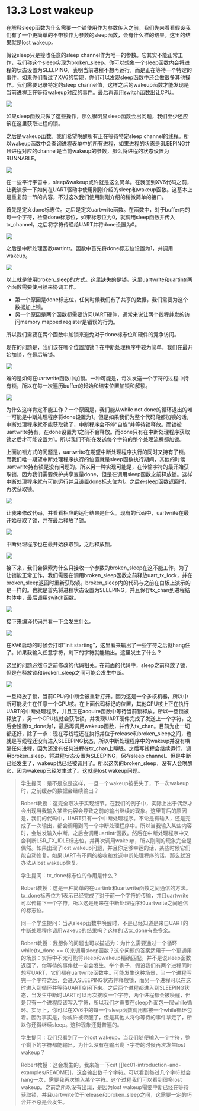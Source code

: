 # 13.3 Lost wakeup

在解释sleep函数为什么需要一个锁使用作为参数传入之前，我们先来看看假设我们有了一个更简单的不带锁作为参数的sleep函数，会有什么样的结果。这里的结果就是lost wakeup。

假设sleep只是接收任意的sleep channel作为唯一的参数。它其实不能正常工作，我们称这个sleep实现为broken\_sleep。你可以想象一个sleep函数内会将进程的状态设置为SLEEPING，表明当前进程不想再运行，而是正在等待一个特定的事件。如果你们看过了XV6的实现，你们可以发现sleep函数中还会做很多其他操作。我们需要记录特定的sleep channel值，这样之后的wakeup函数才能发现是当前进程正在等待wakeup对应的事件。最后再调用switch函数出让CPU。

![](../gitbook/assets/image%20%28519%29.png)

如果sleep函数只做了这些操作，那么很明显sleep函数会出问题，我们至少还应该在这里获取进程的锁。

之后是wakeup函数。我们希望唤醒所有正在等待特定sleep channel的线程。所以wakeup函数中会查询进程表单中的所有进程，如果进程的状态是SLEEPING并且进程对应的channel是当前wakeup的参数，那么将进程的状态设置为RUNNABLE。

![](../gitbook/assets/image%20%28583%29.png)

在一些平行宇宙中，sleep&wakeup或许就是这么简单。在我回到XV6代码之前，让我演示一下如何在UART驱动中使用刚刚介绍的sleep和wakeup函数。这基本上是重复前一节的内容，不过这次我们使用刚刚介绍的稍微简单的接口。

首先是定义done标志位。之后是定义uartwrite函数。在函数中，对于buffer内的每一个字符，检查done标志位，如果标志位为0，就调用sleep函数并传入tx\_channel。之后将字符传递给UART并将done设置为0。

![](../gitbook/assets/image%20%28548%29.png)

之后是中断处理函数uartintr。函数中首先将done标志位设置为1，并调用wakeup。

![](../gitbook/assets/image%20%28451%29.png)

以上就是使用broken\_sleep的方式。这里缺失的是锁。这里uartwrite和uartintr两个函数需要使用锁来协调工作。

* 第一个原因是done标志位，任何时候我们有了共享的数据，我们需要为这个数据加上锁。
* 另一个原因是两个函数都需要访问UART硬件，通常来说让两个线程并发的访问memory mapped register是错误的行为。

所以我们需要在两个函数中加锁来避免对于done标志位和硬件的竞争访问。

现在的问题是，我们该在哪个位置加锁？在中断处理程序中较为简单，我们在最开始加锁，在最后解锁。

![](../gitbook/assets/image%20%28581%29.png)

难的是如何在uartwrite函数中加锁。一种可能是，每次发送一个字符的过程中持有锁，所以在每一次遍历buffer的起始和结束位置加锁和解锁。

![](../gitbook/assets/image%20%28502%29.png)

为什么这样肯定不能工作？一个原因是，我们能从while not done的循环退出的唯一可能是中断处理程序将done设置为1。但是如果我们为整个代码段都加锁的话，中断处理程序就不能获取锁了，中断程序会不停“自旋”并等待锁释放。而锁被uartwrite持有，在done设置为1之前不会释放。而done只有在中断处理程序获取锁之后才可能设置为1。所以我们不能在发送每个字符的整个处理流程都加锁。

上面加锁方式的问题是，uartwrite在期望中断处理程序执行的同时又持有了锁。而我们唯一期望中断处理程序执行的位置就是sleep函数执行期间，其他的时候uartwrite持有锁是没有问题的。所以另一种实现可能是，在传输字符的最开始获取锁，因为我们需要保护共享变量done，但是在调用sleep函数之前释放锁。这样中断处理程序就有可能运行并且设置done标志位为1。之后在sleep函数返回时，再次获取锁。

![](../gitbook/assets/image%20%28564%29.png)

让我来修改代码，并看看相应的运行结果是什么。现有的代码中，uartwrite在最开始获取了锁，并在最后释放了锁。

![](../gitbook/assets/image%20%28498%29.png)

中断处理程序也在最开始获取锁，之后释放锁。

![](../gitbook/assets/image%20%28561%29.png)

接下来，我们会探索为什么只接收一个参数的broken\_sleep在这不能工作。为了让锁能正常工作，我们需要在调用broken\_sleep函数之前释放uart\_tx\_lock，并在broken\_sleep返回时重新获取锁。broken\_sleep内的代码与之前在白板上演示的是一样的。也就是首先将进程状态设置为SLEEPING，并且保存tx\_chan到进程结构体中，最后调用switch函数。

![](../gitbook/assets/image%20%28535%29.png)

接下来编译代码并看一下会发生什么。

![](../gitbook/assets/image%20%28446%29.png)

在XV6启动的时候会打印“init starting”，这里看来输出了一些字符之后就hang住了。如果我输入任意字符，剩下的字符就能输出。这里发生了什么？

这里的问题必然与之前修改的代码相关。在前面的代码中，sleep之前释放了锁，但是在释放锁和broken\_sleep之间可能会发生中断。

![](../gitbook/assets/image%20%28459%29%20%281%29%20%281%29%20%281%29.png)

一旦释放了锁，当前CPU的中断会被重新打开。因为这是一个多核机器，所以中断可能发生在任意一个CPU核。在上面代码标记的位置，其他CPU核上正在执行UART的中断处理程序，并且正在acquire函数中等待当前锁释放。所以一旦锁被释放了，另一个CPU核就会获取锁，并发现UART硬件完成了发送上一个字符，之后会设置tx\_done为1，最后再调用wakeup函数，并传入tx\_chan。目前为止一切都还好，除了一点：现在写线程还在执行并位于release和broken\_sleep之间，也就是写线程还没有进入SLEEPING状态，所以中断处理程序中的wakeup并没有唤醒任何进程，因为还没有任何进程在tx\_chan上睡眠。之后写线程会继续运行，调用broken\_sleep，将进程状态设置为SLEEPING，保存sleep channel。但是中断已经发生了，wakeup也已经被调用了。所以这次的broken\_sleep，没有人会唤醒它，因为wakeup已经发生过了。这就是lost wakeup问题。

> 学生提问：是不是总是这样，一旦一个wakeup被丢失了，下一次wakeup时，之前缓存的数据会继续输出？
>
> Robert教授：这完全取决于实现细节。在我们的例子中，实际上出于偶然才会出现当我输入某些内容会导致之前的输出继续的现象。这里背后的原因是，我们的代码中，UART只有一个中断处理程序。不论是有输入，还是完成了一次输出，都会调用到同一个中断处理程序中。所以当我输入某些内容时，会触发输入中断，之后会调用uartintr函数。然后在中断处理程序中又会判断LSR\_TX\_IDLE标志位，并再次调用wakeup，所以刚刚的现象完全是偶然。如果出现了lost wakeup问题，并且你足够幸运的话，某些时候它们能自动修复。如果UART有不同的接收和发送中断处理程序的话，那么就没办法从lost wakeup恢复。
>
> 学生提问：tx\_done标志位的作用是什么？
>
> Robert教授：这是一种简单的在uartintr和uartwrite函数之间通信的方法。tx\_done标志位为1表示已经完成了对于前一个字符的传输，并且uartwrite可以传输下一个字符，所以这是用来在中断处理程序和uartwrite之间通信的标志位。
>
> 同一个学生提问：当从sleep函数中唤醒时，不是已经知道是来自UART的中断处理程序调用wakeup的结果吗？这样的话tx\_done有些多余。
>
> Robert教授：我想你的问题也可以描述为：为什么需要通过一个循环while\(tx\_done == 0\)来调用sleep函数？这个问题的答案适用于一个更通用的场景：实际中不太可能将sleep和wakeup精确匹配。并不是说sleep函数返回了，你等待的事件就一定会发生。举个例子，假设我们有两个进程同时想写UART，它们都在uartwrite函数中。可能发生这种场景，当一个进程写完一个字符之后，会进入SLEEPING状态并释放锁，而另一个进程可以在这时进入到循环并等待UART空闲下来。之后两个进程都进入到SLEEPING状态，当发生中断时UART可以再次接收一个字符，两个进程都会被唤醒，但是只有一个进程应该写入字符，所以我们才需要在sleep外面包一层while循环。实际上，你可以在XV6中的每一个sleep函数调用都被一个while循环包着。因为事实是，你或许被唤醒了，但是其他人将你等待的事件拿走了，所以你还得继续sleep。这种现象还挺普遍的。
>
> 学生提问：我们只看到了一个lost wakeup，当我们随便输入一个字符，整个剩下的字符都能输出，为什么没有在输出剩下字符的时候再次发生lost wakeup？
>
> Robert教授：这会发生的。我来敲一下cat [[lec01-introduction-and-examples/README]]，这会输出数千个字符。可以看到每过几个字符就会hang一次，需要我再次输入某个字符。这个过程我们可以看到很多lost wakeup。之前之所以没有出现，是因为lost wakeup需要中断已经在等待获取锁，并且uartwrite位于release和broken\_sleep之间，这需要一定的巧合并不总是会发生。


